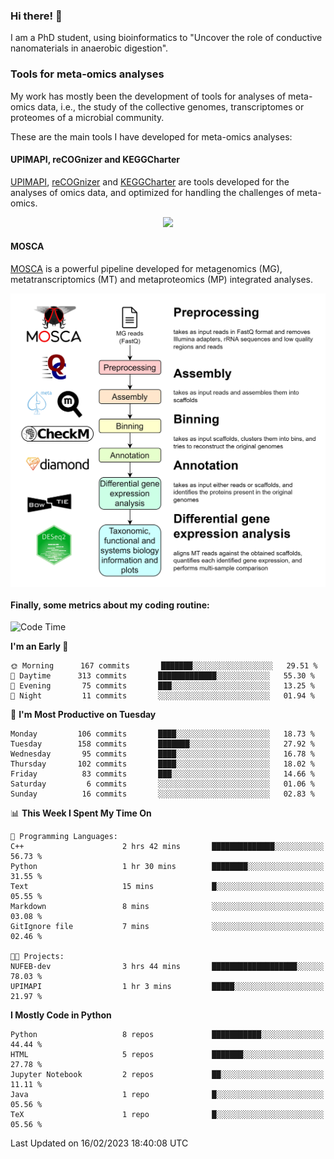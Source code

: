 ### Hi there! 👋

I am a PhD student, using bioinformatics to "Uncover the role of conductive nanomaterials in anaerobic digestion".

### Tools for meta-omics analyses

My work has mostly been the development of tools for analyses of meta-omics data, i.e., the study of the collective genomes, transcriptomes or proteomes of a microbial community.

These are the main tools I have developed for meta-omics analyses:

#### UPIMAPI, reCOGnizer and KEGGCharter

[UPIMAPI](https://github.com/iquasere/UPIMAPI), [reCOGnizer](https://github.com/iquasere/reCOGnizer) and [KEGGCharter](https://github.com/iquasere/KEGGCharter) are tools developed for the analyses of omics data, and optimized for handling the challenges of meta-omics.

<p align="center">
    <img src="assets/annotation_paper.png">
</p>

#### MOSCA

[MOSCA](https://github.com/iquasere/MOSCA) is a powerful pipeline developed for metagenomics (MG), metatranscriptomics (MT) and metaproteomics (MP) integrated analyses.

<p align="center">
    <img src="assets/mosca_workflow.png" align="center" width="700">
</p>


#### Finally, some metrics about my coding routine:

<!--START_SECTION:waka-->
![Code Time](http://img.shields.io/badge/Code%20Time-507%20hrs%2023%20mins-blue)

**I'm an Early 🐤** 

```text
🌞 Morning      167 commits       ███████░░░░░░░░░░░░░░░░░░   29.51 % 
🌆 Daytime      313 commits       █████████████░░░░░░░░░░░░   55.30 % 
🌃 Evening       75 commits       ███░░░░░░░░░░░░░░░░░░░░░░   13.25 % 
🌙 Night         11 commits       ░░░░░░░░░░░░░░░░░░░░░░░░░   01.94 % 

```
📅 **I'm Most Productive on Tuesday** 

```text
Monday         106 commits       ████░░░░░░░░░░░░░░░░░░░░░   18.73 % 
Tuesday        158 commits       ███████░░░░░░░░░░░░░░░░░░   27.92 % 
Wednesday       95 commits       ████░░░░░░░░░░░░░░░░░░░░░   16.78 % 
Thursday       102 commits       ████░░░░░░░░░░░░░░░░░░░░░   18.02 % 
Friday          83 commits       ███░░░░░░░░░░░░░░░░░░░░░░   14.66 % 
Saturday         6 commits       ░░░░░░░░░░░░░░░░░░░░░░░░░   01.06 % 
Sunday          16 commits       ░░░░░░░░░░░░░░░░░░░░░░░░░   02.83 % 

```


📊 **This Week I Spent My Time On** 

```text
💬 Programming Languages: 
C++                      2 hrs 42 mins       ██████████████░░░░░░░░░░░   56.73 % 
Python                   1 hr 30 mins        ████████░░░░░░░░░░░░░░░░░   31.55 % 
Text                     15 mins             █░░░░░░░░░░░░░░░░░░░░░░░░   05.55 % 
Markdown                 8 mins              ░░░░░░░░░░░░░░░░░░░░░░░░░   03.08 % 
GitIgnore file           7 mins              ░░░░░░░░░░░░░░░░░░░░░░░░░   02.46 % 

🐱‍💻 Projects: 
NUFEB-dev                3 hrs 44 mins       ███████████████████░░░░░░   78.03 % 
UPIMAPI                  1 hr 3 mins         █████░░░░░░░░░░░░░░░░░░░░   21.97 % 

```

**I Mostly Code in Python** 

```text
Python                   8 repos             ███████████░░░░░░░░░░░░░░   44.44 % 
HTML                     5 repos             ███████░░░░░░░░░░░░░░░░░░   27.78 % 
Jupyter Notebook         2 repos             ██░░░░░░░░░░░░░░░░░░░░░░░   11.11 % 
Java                     1 repo              █░░░░░░░░░░░░░░░░░░░░░░░░   05.56 % 
TeX                      1 repo              █░░░░░░░░░░░░░░░░░░░░░░░░   05.56 % 

```



 Last Updated on 16/02/2023 18:40:08 UTC
<!--END_SECTION:waka-->
